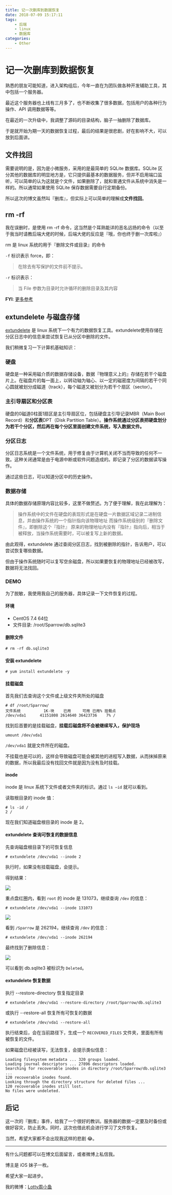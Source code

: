 ```yaml
---
title: 记一次删库到数据恢复
date: 2018-07-09 15:17:11
tags:
	- 后端
	- linux
	- 数据库
categories:
	- Other
---
```


# 记一次删库到数据恢复

熟悉的朋友可能知道，进入架构组后，今年一直在为团队做各种开发辅助工具，其中包括一个服务器。

最近这个服务器也上线有三月多了，也不断收集了很多数据，包括用户的各种行为操作、API 调用数据等等。

在最近的一次升级中，我调整了源码的目录结构，脑子一抽删除了数据库。

<!-- More -->

于是就开始为期一天的数据恢复过程，最后的结果是很悲剧，好在影响不大，可以放到后面讲。


## 文件找回

需要说明的是，因为是小微服务，采用的是最简单的 SQLite 数据库。SQLite 区分其他的数据库的明显地方是，它只提供最基本的数据服务，但并不启用端口监听，可以简单的认为这就是个文件，如果删除了，就和普通文件从系统中消失是一样的。所以通常如果使用 SQLite 保存数据需要自行定期备份。

所以这次的博文虽然叫『删库』，但实际上可以简单的理解成**文件找回**。

## rm -rf

我在误删时，是使用 rm -rf 命令，这当然是个耳熟能详的恶名远扬的命令（以至于我当时请教后端大佬的时候，后端大佬的反应是『哦，你也终于删一次库啦』）

rm 是 linux 系统的用于『删除文件或目录』的命令

`-f` 标识表示 force，即：

> 在除去有写保护的文件前不提示。

`-r` 标识表示：

> 当 File 参数为目录时允许循环的删除目录及其内容

**FYI**: [更多参考](https://www.ibm.com/support/knowledgecenter/zh/ssw_aix_71/com.ibm.aix.cmds4/rm.htm)

## extundelete 与磁盘存储

[extundelete](http://extundelete.sourceforge.net/) 是 linux 系统下一个有力的数据恢复工具。extundelete使用存储在分区日志中的信息来尝试恢复已从分区中删除的文件。


我们稍微复习一下计算机基础知识：

### 硬盘

硬盘是一种采用磁介质的数据存储设备，数据『物理意义上的』存储在若干个磁盘片上。在磁盘片的每一面上，以转动轴为轴心、以一定的磁密度为间隔的若干个同心圆就被划分成磁道（track），每个磁道又被划分为若干个扇区（sector）。

### 主引导扇区和分区表

硬盘的0磁道0柱面1扇区是主引导扇区位，包括硬盘主引导记录MBR（Main Boot Record）和**分区表**DPT（Disk Partition Table）。**操作系统通过分区表把硬盘划分为若干个分区，然后再在每个分区里面创建文件系统，写入数据文件。**

### 分区日志

分区日志系统是一个文件系统，用于修复由于计算机关闭不当而导致的任何不一致。这种关闭通常是由于电源中断或软件问题造成的。即记录了分区的数据读写操作。

通过这些日志，可以知道分区中的历史操作。

### 数据存储

具体的数据存储原理内容比较多，这里不做赘述。为了便于理解，我在此理解为：

> 操作系统中的文件在硬盘的表现形式是在硬盘一片数据区域记录二进制信息，并由操作系统的一个指针指向该物理地址
> 而操作系统级别的『删除文件』，即删除这个『指针』
> 原来的物理地址内没有『指针』指向后，相当于被释放，当操作系统需要时，可以被复写上新的数据。

由此观得，extundelete 通过查阅分区日志，找到被删除的指针，告诉用户，可以尝试恢复哪些数据。

但由于操作系统随时可以复写空余磁盘，所以如果要恢复的物理地址已经被改写，数据将无法找回。

### DEMO

为了脱敏，我使用我自己的服务器，具体记录一下文件恢复的过程。

#### 环境

- CentOS 7.4 64位
- 文件目录: /root/Sparrow/db.sqlite3

#### 删除文件

```shell
# rm -rf db.sqlite3
```

#### 安装 extundelete

```shell
# yum install extundelete -y
```

#### 挂载磁盘

首先我们去查询这个文件或上级文件夹所处的磁盘

```shell
# df /root/Sparrow/
文件系统          1K-块    已用     可用 已用% 挂载点
/dev/vda1      41151808 2614640 36423736    7% /
```

找到后首要的是挂载磁盘，**挂载后磁盘将不会被继续写入，保护现场**

```shell
umount /dev/vda1
```

`/dev/vda1` 就是文件所在的磁盘。

不挂载也是可以的，这样会导致磁盘可能会被其他的进程写入数据，从而抹掉原来的数据，所以我最后没有找回文件就是因为没有及时挂载。

#### inode

inode 是 linux 系统下文件或者文件夹的标识。通过 `ls –id` 就可以看到。

读取根目录的 inode 值：

```shell
# ls -id /
2 /
```

现在我们知道磁盘根目录的 inode 是 2。

#### extundelete 查询可恢复的数据信息

先查询磁盘根目录下的可恢复信息

```shell
# extundelete /dev/vda1 --inode 2
```

执行时，如果没有挂载磁盘，会提示。

得到结果：

![](https://raw.githubusercontent.com/summertian4/Images/master/blog/blog_data-restoration-01.png)

重点盘红圈内，看到 `root` 的 inode 是 131073，继续查询 `/dev` 的信息：

```shell
# extundelete /dev/vda1 --inode 131073
```

![](https://raw.githubusercontent.com/summertian4/Images/master/blog/blog_data-restoration-02.png)

看到 `/Sparrow`  是 262194，继续查询 `/dev` 的信息：

```shell
# extundelete /dev/vda1 --inode 262194
```

最终找到了删除信息：

![](https://raw.githubusercontent.com/summertian4/Images/master/blog/blog_data-restoration-03.png)

可以看到 db.sqlite3 被标识为 `Deleted`。

#### extundelete 恢复数据

执行 --restore-directory 恢复指定目录

```shell
# extundelete /dev/vda1 --restore-directory /root/Sparrow/db.sqlite3
```

或执行 --restore-all 恢复所有可恢复的数据

```shell
# extundelete /dev/vda1 --restore-all
```

执行结束后，会在当前路径下，生成一个 `RECOVERED_FILES` 文件夹，里面有所有被恢复的文件。

如果磁盘已经被读写，无法恢复，会提示类似信息：

```shell
Loading filesystem metadata ... 320 groups loaded.
Loading journal descriptors ... 27896 descriptors loaded.
Searching for recoverable inodes in directory /root/Sparrow/db.sqlite3 ...
120 recoverable inodes found.
Looking through the directory structure for deleted files ...
120 recoverable inodes still lost.
No files were undeleted.
```

## 后记

这一次的『删库』事件，给我了一个很好的教训。服务器的数据一定要及时备份或做好容灾，防止丢失。同时，这次也借此机会进行学习了文件恢复。

当然，希望大家都不会出现我这样的悲剧 😂。

----

有什么问题都可以在博文后面留言，或者微博上私信我。

博主是 iOS 妹子一枚。

希望大家一起进步。

我的微博：[Lotty周小鱼](http://weibo.com/coderfish/)


